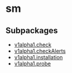 # sm



## Subpackages

* [v1alpha1.check](v1alpha1/check/index.md)
* [v1alpha1.checkAlerts](v1alpha1/checkAlerts/index.md)
* [v1alpha1.installation](v1alpha1/installation.md)
* [v1alpha1.probe](v1alpha1/probe.md)
